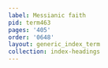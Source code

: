 ```yaml
---
label: Messianic faith
pid: term463
pages: '405'
order: '0648'
layout: generic_index_term
collection: index-headings
---
```

